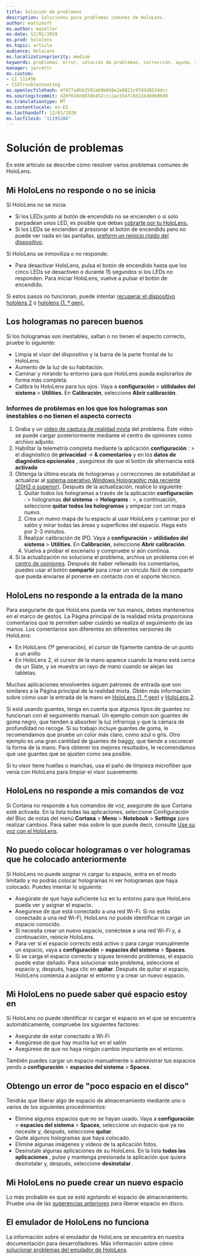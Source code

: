 ```yaml
---
title: Solución de problemas
description: Soluciones para problemas comunes de HoloLens.
author: mattzmsft
ms.author: mazeller
ms.date: 12/02/2019
ms.prod: hololens
ms.topic: article
audience: HoloLens
ms.localizationpriority: medium
keywords: problemas, error, solución de problemas, corrección, ayuda, soporte técnico, HoloLens
manager: jarrettr
ms.custom:
- CI 111456
- CSSTroubleshooting
ms.openlocfilehash: 4f077a8bb2592ab9b650e2e8021c97d3d8524dcc
ms.sourcegitcommit: d20f610edd7db452ccc2ac554fc8d21bd89b0b99
ms.translationtype: MT
ms.contentlocale: es-ES
ms.lasthandoff: 12/03/2020
ms.locfileid: "11195286"
---
```

# Solución de problemas

En este artículo se describe cómo resolver varios problemas comunes de HoloLens.

## Mi HoloLens no responde o no se inicia

Si HoloLens no se inicia:

- Si los LEDs junto al botón de encendido no se encienden o si solo parpadean unos LED, es posible que debas [cobrarte por tu HoloLens.](hololens-recovery.md#charge-the-device)
- Si los LEDs se encienden al presionar el botón de encendido pero no puede ver nada en las pantallas, [preform un reinicio rígido del dispositivo](hololens-recovery.md#hard-reset-procedure).

Si HoloLens se inmoviliza o no responde:

- Para desactivar HoloLens, pulsa el botón de encendido hasta que los cinco LEDs se desactiven o durante 15 segundos si los LEDs no responden. Para iniciar HoloLens, vuelve a pulsar el botón de encendido.

Si estos pasos no funcionan, puede intentar [recuperar el dispositivo hololens 2](hololens-recovery.md) o [hololens (1. ª gen).](hololens1-recovery.md)

## Los hologramas no parecen buenos

Si los hologramas son inestables, saltan o no tienen el aspecto correcto, pruebe lo siguiente:

- Limpia el visor del dispositivo y la barra de la parte frontal de tu HoloLens.
- Aumento de la luz de su habitación.
- Caminar y mirando tu entorno para que HoloLens pueda explorarlos de forma más completa.
- Calibra tu HoloLens para tus ojos. Vaya a **configuración**  >  **utilidades del sistema**  >  **Utilities**. En **Calibración**, seleccione **Abrir calibración**.
 
### Informes de problemas en los que los hologramas son inestables o no tienen el aspecto correcto
 
1. Graba y un [video de captura de realidad mixta](holographic-photos-and-videos.md#capture-a-mixed-reality-video) del problema. Este vídeo se puede cargar posteriormente mediante el centro de opiniones como archivo adjunto.  
1. Habilitar la telemetría completa mediante la aplicación **configuración** : > el diagnóstico de **privacidad**  ->  **& comentarios** y en los **datos de diagnóstico opcionales** , asegúrese de que el botón de alternancia está **activado**
1. Obtenga la última escala de hologramas y correcciones de estabilidad al actualizar al [sistema operativo Windows Holographic más reciente (20H2 o superior)](hololens-release-notes.md#windows-holographic-version-20h2). Después de la actualización, realice lo siguiente:
    1. Quitar todos los hologramas a través de la aplicación **configuración** : > hologramas **del sistema**  ->  **Holograms** : >, a continuación, seleccione **quitar todos los hologramas** y empezar con un mapa nuevo.
    1. Crea un nuevo mapa de tu espacio al usar HoloLens y caminar por el salón y mirar todas las áreas y superficies del espacio. Haga esto por 2-3 minutos.
    1. Realizar calibración de IPD. Vaya a **configuración**  >  **utilidades del sistema**  >  **Utilities**. En **Calibración**, seleccione **Abrir calibración**.
    1. Vuelva a probar el escenario y compruebe si aún continúa.
1. Si la actualización no soluciona el problema, archiva un problema con el [centro de opiniones](hololens-feedback.md). Después de haber rellenado los comentarios, puedes usar el botón **compartir** para crear un vínculo fácil de compartir que pueda enviarse al ponerse en contacto con el soporte técnico.

## HoloLens no responde a la entrada de la mano

Para asegurarte de que HoloLens pueda ver tus manos, debes mantenerlos en el marco de gestos.  La Página principal de la realidad mixta proporciona comentarios que te permiten saber cuándo se realiza el seguimiento de las manos.  Los comentarios son diferentes en diferentes versiones de HoloLens:
- En HoloLens (1ª generación), el cursor de fijamente cambia de un punto a un anillo
- En HoloLens 2, el cursor de la mano aparece cuando la mano está cerca de un Slate, y se muestra un rayo de mano cuando se alejan las tabletas.

Muchas aplicaciones envolventes siguen patrones de entrada que son similares a la Página principal de la realidad mixta.  Obtén más información sobre cómo usar la entrada de la mano en [HoloLens (1. ª gen)](hololens1-basic-usage.md#use-hololens-with-your-hands) y [HoloLens 2](hololens2-basic-usage.md#the-hand-tracking-frame).

Si está usando guantes, tenga en cuenta que algunos tipos de guantes no funcionan con el seguimiento manual.  Un ejemplo común son guantes de goma negro, que tienden a absorber la luz infrarroja y que la cámara de profundidad no recoge.  Si su trabajo incluye guantes de goma, le recomendamos que pruebe un color más claro, como azul o gris.  Otro ejemplo es una gran cantidad de guantes de baggy, que tiende a oscurecer la forma de la mano. Para obtener los mejores resultados, le recomendamos que use guantes que se ajusten como sea posible.

Si tu visor tiene huellas o manchas, usa el paño de limpieza microfiber que venía con HoloLens para limpiar el visor suavemente.

## HoloLens no responde a mis comandos de voz

Si Cortana no responde a tus comandos de voz, asegúrate de que Cortana esté activada. En la lista todas las aplicaciones, seleccione Configuración del Bloc de notas del menú **Cortana**  >  **Menu**  >  **Notebook**  >  **Settings** para realizar cambios. Para saber más sobre lo que puede decir, consulte [Use su voz con el HoloLens](hololens-cortana.md).

## No puedo colocar hologramas o ver hologramas que he colocado anteriormente

Si HoloLens no puede asignar ni cargar tu espacio, entra en el modo limitado y no podrás colocar hologramas ni ver hologramas que haya colocado. Puedes intentar lo siguiente:

- Asegúrate de que haya suficiente luz en tu entorno para que HoloLens pueda ver y asignar el espacio.
- Asegúrese de que está conectado a una red Wi-Fi. Si no estás conectado a una red Wi-Fi, HoloLens no puede identificar ni cargar un espacio conocido.
- Si necesita crear un nuevo espacio, conéctese a una red Wi-Fi y, a continuación, reinicie HoloLens.
- Para ver si el espacio correcto está activo o para cargar manualmente un espacio, vaya a **configuración**  >  **espacios del sistema**  >  **Spaces**.
- Si se carga el espacio correcto y sigues teniendo problemas, el espacio puede estar dañado. Para solucionar este problema, seleccione el espacio y, después, haga clic en **quitar**. Después de quitar el espacio, HoloLens comienza a asignar el entorno y a crear un nuevo espacio.

## Mi HoloLens no puede saber qué espacio estoy en

Si HoloLens no puede identificar ni cargar el espacio en el que se encuentra automáticamente, compruebe los siguientes factores:

- Asegúrate de estar conectado a Wi-Fi
- Asegúrese de que hay mucha luz en el salón
- Asegúrese de que no haya ningún cambio importante en el entorno.

También puedes cargar un espacio manualmente o administrar tus espacios yendo a **configuración**  >  **espacios del sistema**  >  **Spaces**.

## Obtengo un error de "poco espacio en el disco"

Tendrás que liberar algo de espacio de almacenamiento mediante uno o varios de los siguientes procedimientos:

- Elimine algunos espacios que no se hayan usado. Vaya a **configuración**  >  **espacios del sistema**  >  **Spaces**, seleccione un espacio que ya no necesite y, después, seleccione **quitar**.
- Quite algunos hologramas que haya colocado.
- Elimine algunas imágenes y vídeos de la aplicación fotos.
- Desinstale algunas aplicaciones de su HoloLens. En la lista **todas las aplicaciones** , pulse y mantenga presionada la aplicación que quiera desinstalar y, después, seleccione **desinstalar**.

## Mi HoloLens no puede crear un nuevo espacio

Lo más probable es que se esté agotando el espacio de almacenamiento. Pruebe una de las [sugerencias anteriores](#im-getting-a-low-disk-space-error) para liberar espacio en disco.

## El emulador de HoloLens no funciona

La información sobre el emulador de HoloLens se encuentra en nuestra documentación para desarrolladores.  Más información sobre cómo [solucionar problemas del emulador de HoloLens](https://docs.microsoft.com/windows/mixed-reality/using-the-hololens-emulator#troubleshooting).
